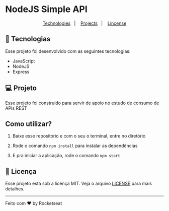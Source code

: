 # NodeJS Simple API

<p align="center">
  <a href="#-tecnologias">Technologies</a>&nbsp;&nbsp;&nbsp;|&nbsp;&nbsp;&nbsp;
  <a href="#-projeto">Projects</a>&nbsp;&nbsp;&nbsp;|&nbsp;&nbsp;&nbsp;
  <a href="#memo-licença">Lincense</a>
</p>




## 🚀 Tecnologias

Esse projeto foi desenvolvido com as seguintes tecnologias:

- JavaScript
- NodeJS
- Express



## 💻 Projeto

Esse projeto foi construído para servir de apoio no estudo de consumo de APIs REST



## Como utilizar?

1. Baixe esse repositório e com o seu o terminal, entre no diretório

2. Rode o comando `npm install` para instalar as dependências

3. E pra iniciar a aplicação, rode o comando `npm start` 



## :memo: Licença

Esse projeto está sob a licença MIT. Veja o arquivo [LICENSE](.github/LICENSE.md) para mais detalhes.

---

Feito com ♥ by Rocketseat
